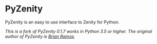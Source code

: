 # PyZenity
PyZenity is an easy to use interface to Zenity for Python. 

_*This is a fork of PyZenity 0.1.7 works in Python 3.5 or higher. The original author of PyZenity is [Brian Ramos](http://brianramos.com/?page_id=38).*_
